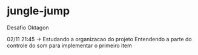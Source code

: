 # jungle-jump
Desafio Oktagon



02/11 21:45 -> 
    Estudando a organizacao do projeto
    Entendendo a parte do controle do som para implementar o primeiro item
    